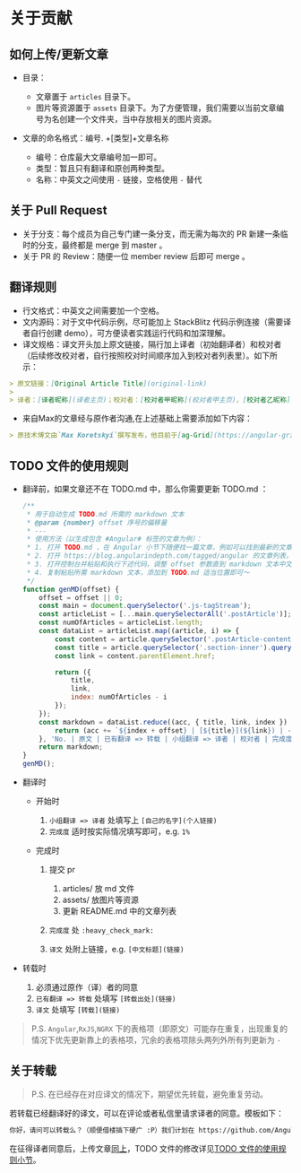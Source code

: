 # 关于贡献

## 如何上传/更新文章

* 目录：

    * 文章置于 `articles` 目录下。
    * 图片等资源置于 `assets` 目录下。为了方便管理，我们需要以当前文章编号为名创建一个文件夹，当中存放相关的图片资源。

* 文章的命名格式：编号. +[类型]+文章名称

    * 编号：仓库最大文章编号加一即可。
    * 类型：暂且只有翻译和原创两种类型。
    * 名称：中英文之间使用 `-` 链接，空格使用 `-` 替代

## 关于 Pull Request

* 关于分支：每个成员为自己专门建一条分支，而无需为每次的 PR 新建一条临时的分支，最终都是 merge 到 master 。
* 关于 PR 的 Review：随便一位 member review 后即可 merge 。

## 翻译规则

* 行文格式：中英文之间需要加一个空格。
* 文内源码：对于文中代码示例，尽可能加上 StackBlitz 代码示例连接（需要译者自行创建 demo），可方便读者实践运行代码和加深理解。
* 译文规格：译文开头加上原文链接，隔行加上译者（初始翻译者）和校对者（后续修改校对者，自行按照校对时间顺序加入到校对者列表里）。如下所示：

```markdown
> 原文链接：[Original Article Title](original-link)
> 
> 译者：[译者昵称](译者主页)；校对者：[校对者甲昵称](校对者甲主页)，[校对者乙昵称](校对者乙主页)
```

* 来自Max的文章经与原作者沟通,在上述基础上需要添加如下内容：

```markdown
> 原技术博文由`Max Koretskyi`撰写发布，他目前于[ag-Grid](https://angular-grid.ag-grid.com/?utm_source=medium&utm_medium=blog&utm_campaign=angularcustom)担任开发者职位
```

## TODO 文件的使用规则

- 翻译前，如果文章还不在 TODO.md 中，那么你需要更新 TODO.md ：

    ```javascript
    /**
     * 用于自动生成 TODO.md 所需的 markdown 文本
     * @param {number} offset 序号的偏移量
     * ---
     * 使用方法（以生成包含 #Angular# 标签的文章为例）：
     * 1. 打开 TODO.md ，在 Angular 小节下随便找一篇文章，例如可以找到最新的文章（记作文章 A）
     * 2. 打开 https://blog.angularindepth.com/tagged/angular 的文章列表，下拉找到对应的文章 A
     * 3. 打开控制台并粘贴和执行下述代码，调整 offset 参数直到 markdown 文本中文章 A 的序号和 TODO.md 中文章 A 的序号一致
     * 4. 复制粘贴所需 markdown 文本，添加到 TODO.md 适当位置即可～
     */
    function genMD(offset) {
        offset = offset || 0;
        const main = document.querySelector('.js-tagStream');
        const articleList = [...main.querySelectorAll('.postArticle')];
        const numOfArticles = articleList.length;
        const dataList = articleList.map((article, i) => {
            const content = article.querySelector('.postArticle-content');
            const title = article.querySelector('.section-inner').querySelector('h3').innerText;
            const link = content.parentElement.href;

            return ({
                title,
                link,
                index: numOfArticles - i
            });
        });
        const markdown = dataList.reduce((acc, { title, link, index }) => {
            return (acc += `${index + offset} | [${title}](${link}) | - |  |  |  |  |\n`);
        }, 'No. | 原文 | 已有翻译 => 转载 | 小组翻译 => 译者 | 校对者 | 完成度 | 译文\n :-: | :- | :-: | :-: | :- | :-: | :- \n');
        return markdown;
    }
    genMD();
    ```

- 翻译时

    - 开始时

        1. `小组翻译 => 译者` 处填写上 `[自己的名字](个人链接)`
        2. `完成度` 适时按实际情况填写即可，e.g. `1%`

    - 完成时

        1. 提交 pr

            1. articles/ 放 md 文件
            2. assets/ 放图片等资源
            3. 更新 README.md 中的文章列表

        2. `完成度` 处 `:heavy_check_mark:`
        3. `译文` 处附上链接，e.g. `[中文标题](链接)`

- 转载时

    1. 必须通过原作（译）者的同意
    2. `已有翻译 => 转载` 处填写 `[转载出处](链接)`
    3. `译文` 处填写 `[转载](链接)`

> P.S. `Angular`,`RxJS`,`NGRX` 下的表格项（即原文）可能存在重复，出现重复的情况下优先更新靠上的表格项，冗余的表格项除头两列外所有列更新为 `-`

## 关于转载

> P.S. 在已经存在对应译文的情况下，期望优先转载，避免重复劳动。

若转载已经翻译好的译文，可以在评论或者私信里请求译者的同意。模板如下：

```markdown
你好，请问可以转载么？（顺便借楼插下硬广 :P）我们计划在 https://github.com/AngularInDepth/angularindepth 这个项目下陆续翻译 angular in depth 里的文章，以造福国内的 Angular 开发者。我们热爱前端，力求深耕 Angular，欢迎交流讨论和贡献翻译～
```

在征得译者同意后，上传文章[同上](https://github.com/AngularInDepth/angularindepth/blob/master/CONTRIBUTING.md#%E5%A6%82%E4%BD%95%E4%B8%8A%E4%BC%A0%E6%9B%B4%E6%96%B0%E6%96%87%E7%AB%A0)，TODO 文件的修改详见[TODO 文件的使用规则小节](https://github.com/AngularInDepth/angularindepth/blob/master/CONTRIBUTING.md#todo-%E6%96%87%E4%BB%B6%E7%9A%84%E4%BD%BF%E7%94%A8%E8%A7%84%E5%88%99)。
